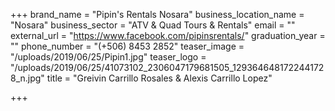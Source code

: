 +++
brand_name = "Pipin's Rentals Nosara"
business_location_name = "Nosara"
business_sector = "ATV & Quad Tours & Rentals"
email = ""
external_url = "https://www.facebook.com/pipinsrentals/"
graduation_year = ""
phone_number = "(+506) 8453 2852"
teaser_image = "/uploads/2019/06/25/Pipin1.jpg"
teaser_logo = "/uploads/2019/06/25/41073102_2306047179681505_1293646481722441728_n.jpg"
title = "Greivin Carrillo Rosales & Alexis Carrillo Lopez"

+++
